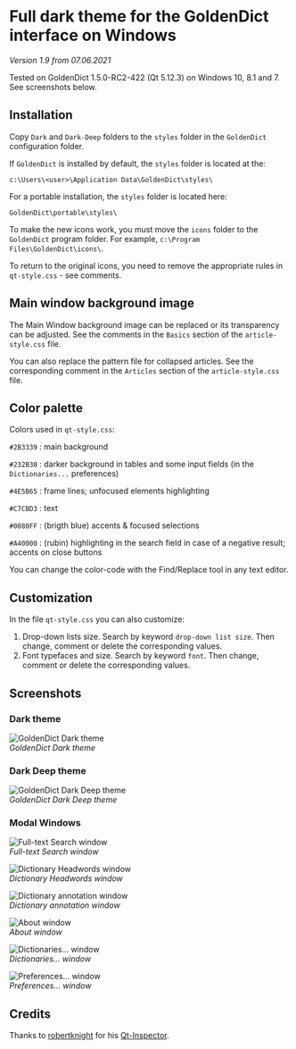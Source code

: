 # Full dark theme for the GoldenDict interface on Windows

_Version 1.9 from 07.06.2021_  

Tested on GoldenDict 1.5.0-RC2-422 (Qt 5.12.3) on Windows 10, 8.1 and 7. See screenshots below.  

## Installation

Copy `Dark` and `Dark-Deep` folders to the `styles` folder in the `GoldenDict` configuration folder.  

If `GoldenDict` is installed by default, the `styles` folder is located at the:  
```
c:\Users\<user>\Application Data\GoldenDict\styles\
```

For a portable installation, the `styles` folder is located here:  
```
GoldenDict\portable\styles\
```

To make the new icons work, you must move the `icons` folder to the `GoldenDict` program folder. For example, `c:\Program Files\GoldenDict\icons\`.  

To return to the original icons, you need to remove the appropriate rules in `qt-style.css` - see comments.  

## Main window background image

The Main Window background image can be replaced or its transparency can be adjusted. See the comments in the `Basics` section of the `article-style.css` file.  

You can also replace the pattern file for collapsed articles. See the corresponding comment in the `Articles` section of the `article-style.css` file.  

## Color palette

Colors used in `qt-style.css`:  

`#2B3339`
: main background  

`#232B30`
: darker background in tables and some input fields (in the `Dictionaries...` preferences)  

`#4E5B65`
: frame lines; unfocused elements highlighting  

`#C7CBD3`
: text  

`#0080FF`
: (brigth blue) accents & focused selections  

`#A40000`
: (rubin) highlighting in the search field in case of a negative result; accents on close buttons  

You can change the color-code with the Find/Replace tool in any text editor.  

## Customization

In the file `qt-style.css` you can also customize:  

1. Drop-down lists size. Search by keyword `drop-down list size`. Then change, comment or delete the corresponding values.  
2. Font typefaces and size. Search by keyword `font`. Then change, comment or delete the corresponding values.  

## Screenshots
### Dark theme
![GoldenDict Dark theme](GD_WIN_DARK_THEME.png)  
_GoldenDict Dark theme_  

### Dark Deep theme
![GoldenDict Dark Deep theme](GD_WIN_DARK_DEEP_THEME.png)  
_GoldenDict Dark Deep theme_  

### Modal Windows
![Full-text Search window](GD_WIN_DARK_THEME_FTS.png)  
_Full-text Search window_  

![Dictionary Headwords window](GD_WIN_DARK_THEME_Dic_Headwords.png)  
_Dictionary Headwords window_  

![Dictionary annotation window](GD_WIN_DARK_THEME_About_Dic.png)  
_Dictionary annotation window_  

![About window](GD_WIN_DARK_THEME_About.png)  
_About window_  

![Dictionaries... window](GD_WIN_DARK_THEME_Dicts.png)  
_Dictionaries... window_  

![Preferences... window](GD_WIN_DARK_THEME_Prefs.png)  
_Preferences... window_  

## Credits

Thanks to [robertknight](https://github.com/robertknight) for his [Qt-Inspector](https://github.com/robertknight/Qt-Inspector).  
